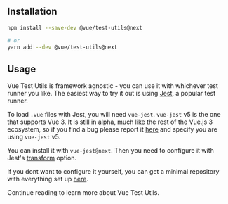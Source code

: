 ## Installation

```bash
npm install --save-dev @vue/test-utils@next

# or
yarn add --dev @vue/test-utils@next
```

## Usage

Vue Test Utils is framework agnostic - you can use it with whichever test runner you like. The easiest way to try it out is using [Jest](https://jestjs.io/), a popular test runner.

To load `.vue` files with Jest, you will need `vue-jest`. `vue-jest` v5 is the one that supports Vue 3. It is still in alpha, much like the rest of the Vue.js 3 ecosystem, so if you find a bug please report it [here](https://github.com/vuejs/vue-jest/) and specify you are using `vue-jest` v5.

You can install it with `vue-jest@next`. Then you need to configure it with Jest's [transform](https://jestjs.io/docs/en/configuration#transform-objectstring-pathtotransformer--pathtotransformer-object) option.

If you dont want to configure it yourself, you can get a minimal repository with everything set up [here](https://github.com/lmiller1990/vtu-next-demo).

Continue reading to learn more about Vue Test Utils.
